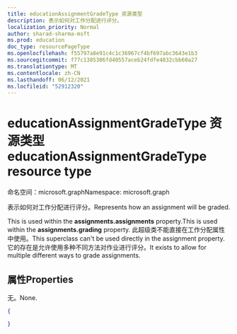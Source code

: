 ```yaml
---
title: educationAssignmentGradeType 资源类型
description: 表示如何对工作分配进行评分。
localization_priority: Normal
author: sharad-sharma-msft
ms.prod: education
doc_type: resourcePageType
ms.openlocfilehash: f55797a8e91c4c1c36967cf4bf697abc3643e1b3
ms.sourcegitcommit: f77c1385306fd40557aceb24fdfe4832cbb60a27
ms.translationtype: MT
ms.contentlocale: zh-CN
ms.lasthandoff: 06/12/2021
ms.locfileid: "52912320"
---
```

# <a name="educationassignmentgradetype-resource-type"></a><span data-ttu-id="6cdf1-103">educationAssignmentGradeType 资源类型</span><span class="sxs-lookup"><span data-stu-id="6cdf1-103">educationAssignmentGradeType resource type</span></span>

<span data-ttu-id="6cdf1-104">命名空间：microsoft.graph</span><span class="sxs-lookup"><span data-stu-id="6cdf1-104">Namespace: microsoft.graph</span></span>

<span data-ttu-id="6cdf1-105">表示如何对工作分配进行评分。</span><span class="sxs-lookup"><span data-stu-id="6cdf1-105">Represents how an assignment will be graded.</span></span>

<span data-ttu-id="6cdf1-106">This is used within the **assignments.assignments** property.</span><span class="sxs-lookup"><span data-stu-id="6cdf1-106">This is used within the **assignments.grading** property.</span></span> <span data-ttu-id="6cdf1-107">此超级类不能直接在工作分配属性中使用。</span><span class="sxs-lookup"><span data-stu-id="6cdf1-107">This superclass can't be used directly in the assignment property.</span></span> <span data-ttu-id="6cdf1-108">它的存在是允许使用多种不同方法对作业进行评分。</span><span class="sxs-lookup"><span data-stu-id="6cdf1-108">It exists to allow for multiple different ways to grade assignments.</span></span>


## <a name="properties"></a><span data-ttu-id="6cdf1-109">属性</span><span class="sxs-lookup"><span data-stu-id="6cdf1-109">Properties</span></span>

<span data-ttu-id="6cdf1-110">无。</span><span class="sxs-lookup"><span data-stu-id="6cdf1-110">None.</span></span>

<!-- {
  "blockType": "resource",
  "optionalProperties": [

  ],
  "@odata.type": "microsoft.graph.educationAssignmentGradeType"
}-->

```json
{

}

```

<!-- uuid: 8fcb5dbc-d5aa-4681-8e31-b001d5168d79
2015-10-25 14:57:30 UTC -->
<!--
{
  "type": "#page.annotation",
  "description": "educationAssignmentGradeType resource",
  "keywords": "",
  "section": "documentation",
  "tocPath": "",
  "suppressions": []
}
-->


